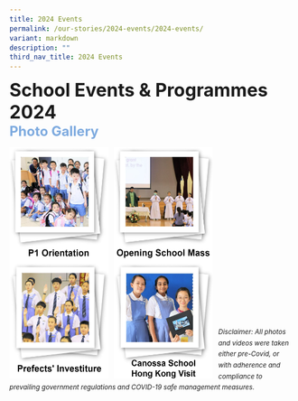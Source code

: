 ```yaml
---
title: 2024 Events
permalink: /our-stories/2024-events/2024-events/
variant: markdown
description: ""
third_nav_title: 2024 Events
---
```

<font size="6"><b>School Events &amp; Programmes 2024</b></font><br>
<font size="5" color="#7daadf"><b>Photo Gallery</b></font>


<center>

<p><a href=""><img src="/images/Our%20Stories/2024/_P1_Orientation___Cover_Photo.jpg" style="width:175px;height:205px;margin-right:10px;" align="left"></a></p>

	
<p><a href=""><img src="/images/Our%20Stories/2024/_Opening_School_Mass___Cover_Photo.jpg" style="width:175px;height:205px;margin-right:10px;" align="left"></a></p>
	

<p><a href=""><img src="/images/Our%20Stories/2024/_Prefects__Investiture___Cover_Photo.jpg" style="width:175px;height:205px;margin-right:10px;" align="left"></a></p>
	
<br><br><br><br><br><br>
	
<p><a href=""><img src="/images/Our%20Stories/2024/_Canossa_School_Hong_Kong_Visit___Cover_Photo.jpg" style="width:175px;height:205px;margin-right:10px;" align="left"></a></p>

	
</center>


<br><br><br><br><br><br><br><br><br><br><br><br>
<sup><em>Disclaimer: All photos and videos were taken either pre-Covid, or with adherence and compliance to prevailing government regulations and COVID-19 safe management measures.</em></sup>